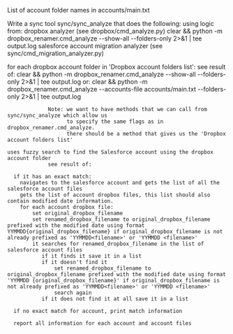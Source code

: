 List of account folder names in accounts/main.txt

Write a sync tool sync/sync_analyze that does the following:
using logic from:
 dropbox analyzer (see dropbox/cmd_analyze.py)
     clear && python -m dropbox_renamer.cmd_analyze --show-all --folders-only 2>&1 | tee output.log
 salesforce account migration analyzer (see sync/cmd_migration_analyzer.py)


for each dropbox account folder in 'Dropbox account folders list': 
                 see result of:
                     clear && python -m dropbox_renamer.cmd_analyze --show-all --folders-only 2>&1 | tee output.log
                 or:
                     clear && python -m dropbox_renamer.cmd_analyze --accounts-file accounts/main.txt --folders-only 2>&1 | tee output.log

                 Note: we want to have methods that we can call from sync/sync_analyze which allow us
                       to specify the same flags as in dropbox_renamer.cmd_analyze.
                       there should be a method that gives us the 'Dropbox account folders list'
                
    uses fuzzy search to find the Salesforce account using the dropbox account folder
                 see result of:
                 
      if it has an exact match:
        navigates to the salesforce account and gets the list of all the salesforce account files
        gets the list of account dropbox files, this list should also contain modified date information.
        for each account dropbox file:
            set original_dropbox_filename
            set renamed_dropbox_filename to original_dropbox_filename prefixed with the modified date using format YYMMDD{original_dropbox_filename} if original_dropbox_filename is not already prefixed as 'YYMMDD<filename>' or 'YYMMDD <filename>'
            it searches for renamed_dropbox_filename in the list of salesforce account files
               if it finds it save it in a list
               if it doesn't find it
                   set renamed_dropbox_filename to original_dropbox_filename prefixed with the modified date using format 'YYMMDD {original_dropbox_filename}' if original_dropbox_filename is not already prefixed as 'YYMMDD<filename>' or 'YYMMDD <filename>'
                   search again
               if it does not find it at all save it in a list

      if no exact match for account, print match information

      report all information for each account and account files 

        


